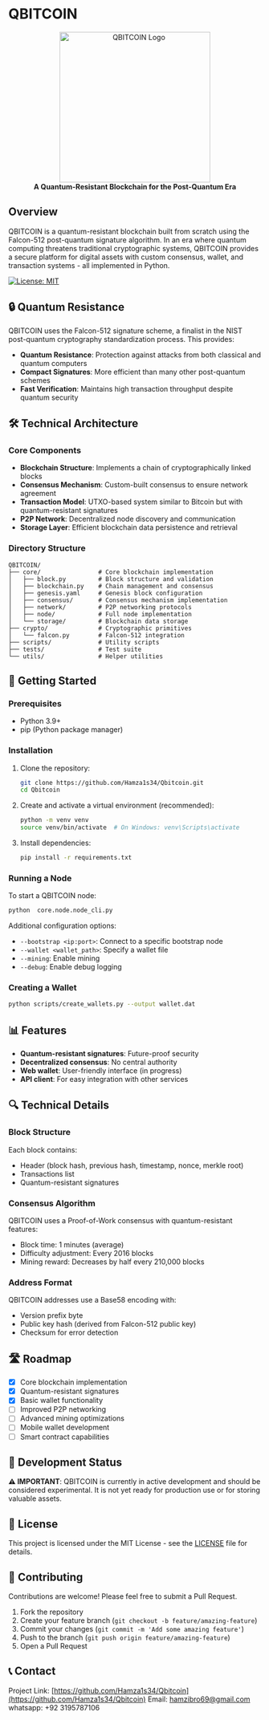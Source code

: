 # QBITCOIN

<div align="center">
  <img src="https://via.qbit.live/300x150?text=QBITCOIN" alt="QBITCOIN Logo" width="300">
  <br>
  <strong>A Quantum-Resistant Blockchain for the Post-Quantum Era</strong>
</div>

## Overview

QBITCOIN is a quantum-resistant blockchain built from scratch using the Falcon-512 post-quantum signature algorithm. In an era where quantum computing threatens traditional cryptographic systems, QBITCOIN provides a secure platform for digital assets with custom consensus, wallet, and transaction systems - all implemented in Python.

[![License: MIT](https://img.shields.io/badge/License-MIT-yellow.svg)](https://opensource.org/licenses/MIT)

## 🔒 Quantum Resistance

QBITCOIN uses the Falcon-512 signature scheme, a finalist in the NIST post-quantum cryptography standardization process. This provides:

- **Quantum Resistance**: Protection against attacks from both classical and quantum computers
- **Compact Signatures**: More efficient than many other post-quantum schemes
- **Fast Verification**: Maintains high transaction throughput despite quantum security

## 🛠️ Technical Architecture

### Core Components

- **Blockchain Structure**: Implements a chain of cryptographically linked blocks
- **Consensus Mechanism**: Custom-built consensus to ensure network agreement
- **Transaction Model**: UTXO-based system similar to Bitcoin but with quantum-resistant signatures
- **P2P Network**: Decentralized node discovery and communication
- **Storage Layer**: Efficient blockchain data persistence and retrieval

### Directory Structure

```
QBITCOIN/
├── core/                # Core blockchain implementation
│   ├── block.py         # Block structure and validation
│   ├── blockchain.py    # Chain management and consensus
│   ├── genesis.yaml     # Genesis block configuration
│   ├── consensus/       # Consensus mechanism implementation
│   ├── network/         # P2P networking protocols
│   ├── node/            # Full node implementation
│   └── storage/         # Blockchain data storage
├── crypto/              # Cryptographic primitives
│   └── falcon.py        # Falcon-512 integration
├── scripts/             # Utility scripts
├── tests/               # Test suite
└── utils/               # Helper utilities
```

## 🚀 Getting Started

### Prerequisites

- Python 3.9+ 
- pip (Python package manager)

### Installation

1. Clone the repository:
   ```bash
   git clone https://github.com/Hamza1s34/Qbitcoin.git
   cd Qbitcoin
   ```

2. Create and activate a virtual environment (recommended):
   ```bash
   python -m venv venv
   source venv/bin/activate  # On Windows: venv\Scripts\activate
   ```

3. Install dependencies:
   ```bash
   pip install -r requirements.txt
   ```

### Running a Node

To start a QBITCOIN node:

```bash
python  core.node.node_cli.py
```

Additional configuration options:
- `--bootstrap <ip:port>`: Connect to a specific bootstrap node
- `--wallet <wallet_path>`: Specify a wallet file
- `--mining`: Enable mining
- `--debug`: Enable debug logging

### Creating a Wallet

```bash
python scripts/create_wallets.py --output wallet.dat
```

## 📊 Features

- **Quantum-resistant signatures**: Future-proof security
- **Decentralized consensus**: No central authority
- **Web wallet**: User-friendly interface (in progress)
- **API client**: For easy integration with other services

## 🔍 Technical Details

### Block Structure

Each block contains:
- Header (block hash, previous hash, timestamp, nonce, merkle root)
- Transactions list
- Quantum-resistant signatures

### Consensus Algorithm

QBITCOIN uses a Proof-of-Work consensus with quantum-resistant features:
- Block time: 1 minutes (average)
- Difficulty adjustment: Every 2016 blocks
- Mining reward: Decreases by half every 210,000 blocks

### Address Format

QBITCOIN addresses use a Base58 encoding with:
- Version prefix byte
- Public key hash (derived from Falcon-512 public key)
- Checksum for error detection

## 🛣️ Roadmap

- [x] Core blockchain implementation
- [x] Quantum-resistant signatures
- [x] Basic wallet functionality
- [ ] Improved P2P networking
- [ ] Advanced mining optimizations
- [ ] Mobile wallet development
- [ ] Smart contract capabilities

## 🧪 Development Status

**⚠️ IMPORTANT**: QBITCOIN is currently in active development and should be considered experimental. It is not yet ready for production use or for storing valuable assets.

## 📜 License

This project is licensed under the MIT License - see the [LICENSE](LICENSE) file for details.

## 👥 Contributing

Contributions are welcome! Please feel free to submit a Pull Request.

1. Fork the repository
2. Create your feature branch (`git checkout -b feature/amazing-feature`)
3. Commit your changes (`git commit -m 'Add some amazing feature'`)
4. Push to the branch (`git push origin feature/amazing-feature`)
5. Open a Pull Request

## 📞 Contact

Project Link: [https://github.com/Hamza1s34/Qbitcoin](https://github.com/Hamza1s34/Qbitcoin)
Email: hamzibro69@gmail.com
whatsapp: +92 3195787106

